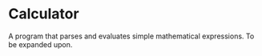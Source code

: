 # Calculator

A program that parses and evaluates simple mathematical expressions. To be expanded upon.
